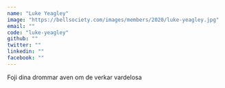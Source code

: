 ```yaml
---
name: "Luke Yeagley"
image: "https://bellsociety.com/images/members/2020/luke-yeagley.jpg"
email: ""
code: "luke-yeagley"
github: ""
twitter: ""
linkedin: ""
facebook: ""
---
```

Foji dina drommar aven om de verkar vardelosa